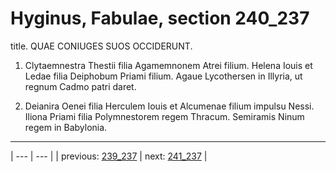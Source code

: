 # Hyginus, Fabulae, section 240_237

title. QUAE CONIUGES SUOS OCCIDERUNT.



1. Clytaemnestra Thestii filia Agamemnonem Atrei filium. Helena Iouis et Ledae filia Deiphobum Priami filium. Agaue Lycothersen in Illyria, ut regnum Cadmo patri daret.



2. Deianira Oenei filia Herculem Iouis et Alcumenae filium impulsu Nessi. Iliona Priami filia Polymnestorem regem Thracum. Semiramis Ninum regem in Babylonia.



---

| --- | --- |
| previous: [239_237](../239_237/) | next: [241_237](../241_237/) |